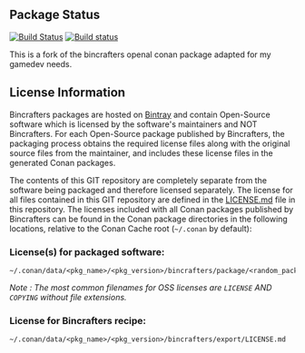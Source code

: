 ## Package Status

[![Build Status](https://travis-ci.org/ltjax/conan-openal.svg?branch=stable/1.19.1)](https://travis-ci.org/ltjax/conan-openal)
[![Build status](https://ci.appveyor.com/api/projects/status/qn6l93yg4ktx1xon/branch/stable/1.19.1?svg=true)](https://ci.appveyor.com/project/ltjax/conan-openal/branch/stable/1.19.1)

This is a fork of the bincrafters openal conan package adapted for my gamedev needs.

## License Information

Bincrafters packages are hosted on [Bintray](https://bintray.com) and contain Open-Source software which is licensed by the software's maintainers and NOT Bincrafters.  For each Open-Source package published by Bincrafters, the packaging process obtains the required license files along with the original source files from the maintainer, and includes these license files in the generated Conan packages.

The contents of this GIT repository are completely separate from the software being packaged and therefore licensed separately.  The license for all files contained in this GIT repository are defined in the [LICENSE.md](LICENSE.md) file in this repository.  The licenses included with all Conan packages published by Bincrafters can be found in the Conan package directories in the following locations, relative to the Conan Cache root (`~/.conan` by default):

### License(s) for packaged software:

    ~/.conan/data/<pkg_name>/<pkg_version>/bincrafters/package/<random_package_id>/license/<LICENSE_FILES_HERE>

*Note :   The most common filenames for OSS licenses are `LICENSE` AND `COPYING` without file extensions.*

### License for Bincrafters recipe:

    ~/.conan/data/<pkg_name>/<pkg_version>/bincrafters/export/LICENSE.md
